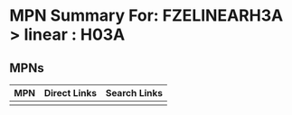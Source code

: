



# MPN Summary For: FZELINEARH3A > linear : H03A

## MPNs
  

|MPN|Direct Links|Search Links|
| :--- | :--- | :--- |
||||
